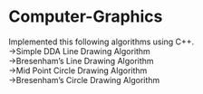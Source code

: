 # Computer-Graphics
Implemented this following algorithms using C++.<br />
->Simple DDA Line Drawing Algorithm<br />
->Bresenham’s Line Drawing Algorithm<br />
->Mid Point Circle Drawing Algorithm<br />
->Bresenham’s Circle Drawing Algorithm
